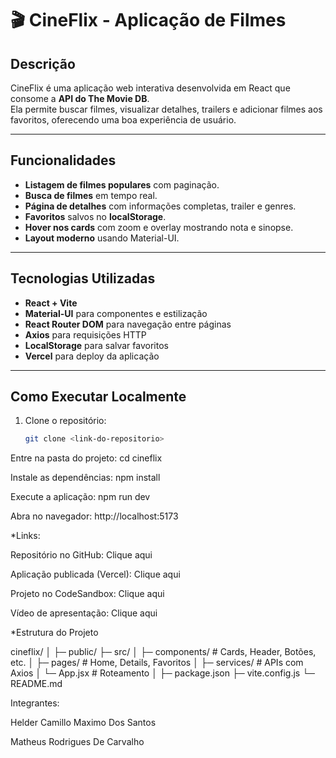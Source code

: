 # 🎬 CineFlix - Aplicação de Filmes

## Descrição

CineFlix é uma aplicação web interativa desenvolvida em React que consome a **API do The Movie DB**.  
Ela permite buscar filmes, visualizar detalhes, trailers e adicionar filmes aos favoritos, oferecendo uma boa experiência de usuário.

---

## Funcionalidades

- **Listagem de filmes populares** com paginação.
- **Busca de filmes** em tempo real.
- **Página de detalhes** com informações completas, trailer e genres.
- **Favoritos** salvos no **localStorage**.
- **Hover nos cards** com zoom e overlay mostrando nota e sinopse.
- **Layout moderno** usando Material-UI.

---

## Tecnologias Utilizadas

- **React + Vite**
- **Material-UI** para componentes e estilização
- **React Router DOM** para navegação entre páginas
- **Axios** para requisições HTTP
- **LocalStorage** para salvar favoritos
- **Vercel** para deploy da aplicação

---

## Como Executar Localmente

1. Clone o repositório:
   ```bash
   git clone <link-do-repositorio>
   ```

Entre na pasta do projeto:
cd cineflix

Instale as dependências:
npm install

Execute a aplicação:
npm run dev

Abra no navegador: http://localhost:5173

\*Links:

Repositório no GitHub: Clique aqui

Aplicação publicada (Vercel): Clique aqui

Projeto no CodeSandbox: Clique aqui

Vídeo de apresentação: Clique aqui

\*Estrutura do Projeto

cineflix/
│
├─ public/
├─ src/
│ ├─ components/ # Cards, Header, Botões, etc.
│ ├─ pages/ # Home, Details, Favoritos
│ ├─ services/ # APIs com Axios
│ └─ App.jsx # Roteamento
│
├─ package.json
├─ vite.config.js
└─ README.md

Integrantes:

Helder Camillo Maximo Dos Santos

Matheus Rodrigues De Carvalho

